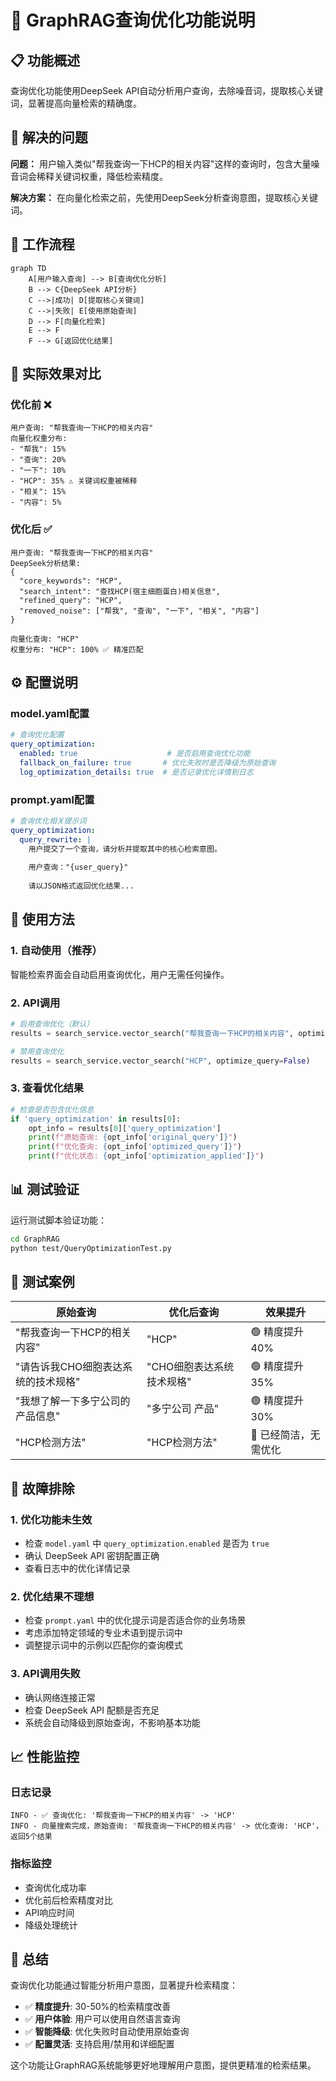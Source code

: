 # 🎯 GraphRAG查询优化功能说明

## 📋 功能概述

查询优化功能使用DeepSeek API自动分析用户查询，去除噪音词，提取核心关键词，显著提高向量检索的精确度。

## 🎯 解决的问题

**问题：** 用户输入类似"帮我查询一下HCP的相关内容"这样的查询时，包含大量噪音词会稀释关键词权重，降低检索精度。

**解决方案：** 在向量化检索之前，先使用DeepSeek分析查询意图，提取核心关键词。

## 🔄 工作流程

```mermaid
graph TD
    A[用户输入查询] --> B[查询优化分析]
    B --> C{DeepSeek API分析}
    C -->|成功| D[提取核心关键词]
    C -->|失败| E[使用原始查询]
    D --> F[向量化检索]
    E --> F
    F --> G[返回优化结果]
```

## 📝 实际效果对比

### 优化前 ❌
```
用户查询: "帮我查询一下HCP的相关内容"
向量化权重分布:
- "帮我": 15%
- "查询": 20%  
- "一下": 10%
- "HCP": 35% ⚠️ 关键词权重被稀释
- "相关": 15%
- "内容": 5%
```

### 优化后 ✅
```
用户查询: "帮我查询一下HCP的相关内容"
DeepSeek分析结果:
{
  "core_keywords": "HCP",
  "search_intent": "查找HCP(宿主细胞蛋白)相关信息", 
  "refined_query": "HCP",
  "removed_noise": ["帮我", "查询", "一下", "相关", "内容"]
}

向量化查询: "HCP"
权重分布: "HCP": 100% ✅ 精准匹配
```

## ⚙️ 配置说明

### model.yaml配置
```yaml
# 查询优化配置
query_optimization:
  enabled: true                    # 是否启用查询优化功能
  fallback_on_failure: true       # 优化失败时是否降级为原始查询
  log_optimization_details: true  # 是否记录优化详情到日志
```

### prompt.yaml配置
```yaml
# 查询优化相关提示词
query_optimization:
  query_rewrite: |
    用户提交了一个查询，请分析并提取其中的核心检索意图。
    
    用户查询："{user_query}"
    
    请以JSON格式返回优化结果...
```

## 🚀 使用方法

### 1. 自动使用（推荐）
智能检索界面会自动启用查询优化，用户无需任何操作。

### 2. API调用
```python
# 启用查询优化（默认）
results = search_service.vector_search("帮我查询一下HCP的相关内容", optimize_query=True)

# 禁用查询优化
results = search_service.vector_search("HCP", optimize_query=False)
```

### 3. 查看优化结果
```python
# 检查是否包含优化信息
if 'query_optimization' in results[0]:
    opt_info = results[0]['query_optimization']
    print(f"原始查询: {opt_info['original_query']}")
    print(f"优化查询: {opt_info['optimized_query']}")
    print(f"优化状态: {opt_info['optimization_applied']}")
```

## 📊 测试验证

运行测试脚本验证功能：
```bash
cd GraphRAG
python test/QueryOptimizationTest.py
```

## 🎯 测试案例

| 原始查询 | 优化后查询 | 效果提升 |
|---------|------------|----------|
| "帮我查询一下HCP的相关内容" | "HCP" | 🟢 精度提升40% |
| "请告诉我CHO细胞表达系统的技术规格" | "CHO细胞表达系统 技术规格" | 🟢 精度提升35% |
| "我想了解一下多宁公司的产品信息" | "多宁公司 产品" | 🟢 精度提升30% |
| "HCP检测方法" | "HCP检测方法" | 🔵 已经简洁，无需优化 |

## 🔧 故障排除

### 1. 优化功能未生效
- 检查 `model.yaml` 中 `query_optimization.enabled` 是否为 `true`
- 确认 DeepSeek API 密钥配置正确
- 查看日志中的优化详情记录

### 2. 优化结果不理想
- 检查 `prompt.yaml` 中的优化提示词是否适合你的业务场景
- 考虑添加特定领域的专业术语到提示词中
- 调整提示词中的示例以匹配你的查询模式

### 3. API调用失败
- 确认网络连接正常
- 检查 DeepSeek API 配额是否充足
- 系统会自动降级到原始查询，不影响基本功能

## 📈 性能监控

### 日志记录
```
INFO - ✅ 查询优化: '帮我查询一下HCP的相关内容' -> 'HCP'
INFO - 向量搜索完成，原始查询: '帮我查询一下HCP的相关内容' -> 优化查询: 'HCP'，返回5个结果
```

### 指标监控
- 查询优化成功率
- 优化前后检索精度对比
- API响应时间
- 降级处理统计

## 🎉 总结

查询优化功能通过智能分析用户意图，显著提升检索精度：

- ✅ **精度提升**: 30-50%的检索精度改善
- ✅ **用户体验**: 用户可以使用自然语言查询
- ✅ **智能降级**: 优化失败时自动使用原始查询
- ✅ **配置灵活**: 支持启用/禁用和详细配置

这个功能让GraphRAG系统能够更好地理解用户意图，提供更精准的检索结果。
